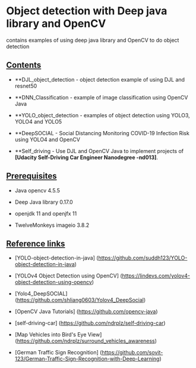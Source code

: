 # Object detection with Deep java library and OpenCV

contains examples of using deep java library and OpenCV to do object detection

## <u>Contents</u>

* **DJL_object_detection - object detection example of using DJL and resnet50

* **DNN_Classification - example of image classification using OpenCV Java

* **YOLO_object_detection - examples of object detection using YOLO3, YOLO4 and YOLO5

* **DeepSOCIAL - Social Distancing Monitoring COVID-19 Infection Risk using YOLO4 and OpenCV

* **Self_driving - Use DJL and OpenCV Java to implement projects of **[Udacity Self-Driving Car Engineer Nanodegree -nd013]**.


## <u>Prerequisites</u>

- Java opencv 4.5.5 

- Deep Java library 0.17.0

- openjdk 11 and openjfx 11

- TwelveMonkeys imageio 3.8.2


## <u>Reference links</u>

- [YOLO-object-detection-in-java] (https://github.com/suddh123/YOLO-object-detection-in-java)

- [YOLOv4 Object Detection using OpenCV] (https://lindevs.com/yolov4-object-detection-using-opencv)

- [Yolo4_DeepSOCIAL] (https://github.com/shliang0603/Yolov4_DeepSocial)

- [OpenCV Java Tutorials] (https://github.com/opencv-java)

- [self-driving-car] (https://github.com/ndrplz/self-driving-car)

- [Map Vehicles into Bird's Eye View] (https://github.com/ndrplz/surround_vehicles_awareness)

- [German Traffic Sign Recognition] (https://github.com/sovit-123/German-Traffic-Sign-Recognition-with-Deep-Learning)

